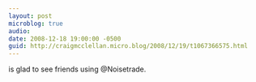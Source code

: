 ```yaml
---
layout: post
microblog: true
audio: 
date: 2008-12-18 19:00:00 -0500
guid: http://craigmcclellan.micro.blog/2008/12/19/t1067366575.html
---
```

is glad to see friends using @Noisetrade.

